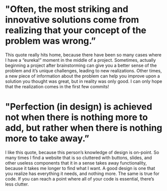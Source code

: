 # "Often, the most striking and innovative solutions come from realizing that your concept of the problem was wrong.”

This quote really hits home, because there have been so many cases where I have a “eureka!” moment in the middle of a project. Sometimes, actually beginning a project after brainstorming can give you a better sense of the problem and it’s unique challenges, leading to new realizations. Other times, a new piece of information about the problem can help you improve upon a solution you thought was great, but in reality was only good. I can only hope that the realization comes in the first few commits! 

# "Perfection (in design) is achieved not when there is nothing more to add, but rather when there is nothing more to take away.”

I like this quote, because this person’s knowledge of design is on-point. So many times I find a website that is so cluttered with buttons, slides, and other useless components that it in a sense takes away functionality, because it takes me longer to find what I want. A good design is one that you realize has everything it needs, and nothing more. The same is true for code. If you can reach a point where all of your code is essential, there’s less clutter. 
